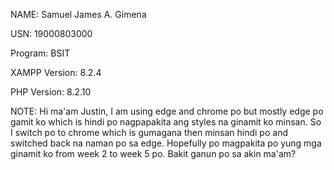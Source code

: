 NAME: Samuel James A. Gimena

USN: 19000803000

Program: BSIT

XAMPP Version: 8.2.4

PHP Version: 8.2.10

NOTE: Hi ma'am Justin, I am using edge and chrome po but mostly edge po gamit ko which is hindi po nagpapakita ang styles na ginamit ko minsan. So I switch po to chrome which is gumagana 
     then minsan hindi po and switched back na naman po sa edge. Hopefully po magpakita po yung mga ginamit ko from week 2 to week 5 po. Bakit ganun po sa akin ma'am?  
